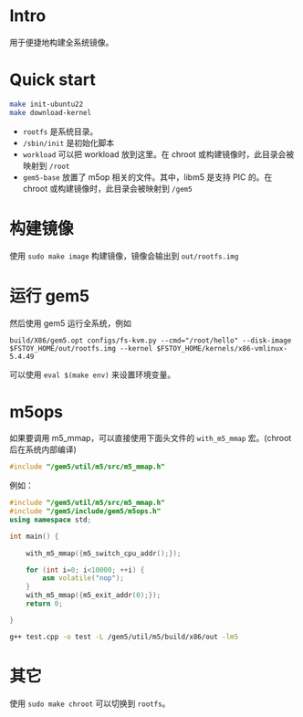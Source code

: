 # Intro
用于便捷地构建全系统镜像。

# Quick start
```bash
make init-ubuntu22
make download-kernel
```

* `rootfs` 是系统目录。
* `/sbin/init` 是初始化脚本
* `workload` 可以把 workload 放到这里。在 chroot 或构建镜像时，此目录会被映射到 `/root`
* `gem5-base` 放置了 m5op 相关的文件。其中，libm5 是支持 PIC 的。在 chroot 或构建镜像时，此目录会被映射到 `/gem5`

# 构建镜像
使用 `sudo make image` 构建镜像，镜像会输出到 `out/rootfs.img`

# 运行 gem5
然后使用 gem5 运行全系统，例如

```
build/X86/gem5.opt configs/fs-kvm.py --cmd="/root/hello" --disk-image $FSTOY_HOME/out/rootfs.img --kernel $FSTOY_HOME/kernels/x86-vmlinux-5.4.49
```

可以使用 `eval $(make env)` 来设置环境变量。

# m5ops
如果要调用 m5_mmap，可以直接使用下面头文件的 `with_m5_mmap` 宏。(chroot 后在系统内部编译)
```c++
#include "/gem5/util/m5/src/m5_mmap.h"
```

例如：
```c++
#include "/gem5/util/m5/src/m5_mmap.h"
#include "/gem5/include/gem5/m5ops.h"
using namespace std;

int main() {
	
	with_m5_mmap({m5_switch_cpu_addr();});

	for (int i=0; i<10000; ++i) {
		asm volatile("nop");
	}
	with_m5_mmap({m5_exit_addr(0);});
	return 0;

}
```
```bash
g++ test.cpp -o test -L /gem5/util/m5/build/x86/out -lm5
```

# 其它
使用 `sudo make chroot` 可以切换到 `rootfs`。